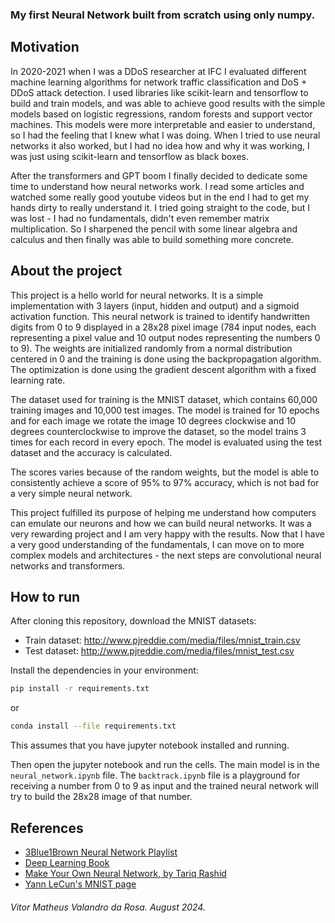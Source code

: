 <h3 align="left">
My first Neural Network built from scratch using only numpy.
</h3>

## Motivation

In 2020-2021 when I was a DDoS researcher at IFC I evaluated different machine learning algorithms for network traffic classification and DoS + DDoS attack detection. I used libraries like scikit-learn and tensorflow to build and train models, and was able to achieve good results with the simple models based on logistic regressions, random forests and support vector machines. This models were more interpretable and easier to understand, so I had the feeling that I knew what I was doing. When I tried to use neural networks it also worked, but I had no idea how and why it was working, I was just using scikit-learn and tensorflow as black boxes.

After the transformers and GPT boom I finally decided to dedicate some time to understand how neural networks work. I read some articles and watched some really good youtube videos but in the end I had to get my hands dirty to really understand it. I tried going straight to the code, but I was lost - I had no fundamentals, didn't even remember matrix multiplication. So I sharpened the pencil with some linear algebra and calculus and then finally was able to build something more concrete.

## About the project

This project is a hello world for neural networks. It is a simple implementation with 3 layers (input, hidden and output) and a sigmoid activation function. This neural network is trained to identify handwritten digits from 0 to 9 displayed in a 28x28 pixel image (784 input nodes, each representing a pixel value and 10 output nodes representing the numbers 0 to 9). The weights are initialized randomly from a normal distribution centered in 0 and the training is done using the backpropagation algorithm. The optimization is done using the gradient descent algorithm with a fixed learning rate.

The dataset used for training is the MNIST dataset, which contains 60,000 training images and 10,000 test images. The model is trained for 10 epochs and for each image we rotate the image 10 degrees clockwise and 10 degrees counterclockwise to improve the dataset, so the model trains 3 times for each record in every epoch. The model is evaluated using the test dataset and the accuracy is calculated.

The scores varies because of the random weights, but the model is able to consistently achieve a score of 95% to 97% accuracy, which is not bad for a very simple neural network.

This project fulfilled its purpose of helping me understand how computers can emulate our neurons and how we can build neural networks. It was a very rewarding project and I am very happy with the results. Now that I have a very good understanding of the fundamentals, I can move on to more complex models and architectures - the next steps are convolutional neural networks and transformers.

## How to run

After cloning this repository, download the MNIST datasets:

- Train dataset: http://www.pjreddie.com/media/files/mnist_train.csv
- Test dataset: http://www.pjreddie.com/media/files/mnist_test.csv

Install the dependencies in your environment:

```bash
pip install -r requirements.txt
```

or

```bash
conda install --file requirements.txt
```

This assumes that you have jupyter notebook installed and running.

Then open the jupyter notebook and run the cells. The main model is in the `neural_network.ipynb` file. The `backtrack.ipynb` file is a playground for receiving a number from 0 to 9 as input and the trained neural network will try to build the 28x28 image of that number.

## References

- [3Blue1Brown Neural Network Playlist](https://www.youtube.com/playlist?list=PLZHQObOWTQDNU6R1_67000Dx_ZCJB-3pi)
- [Deep Learning Book](https://www.deeplearningbook.org/)
- [Make Your Own Neural Network, by Tariq Rashid](https://www.amazon.com/Make-Your-Own-Neural-Network-ebook/dp/B01EER4Z4G)
- [Yann LeCun's MNIST page](http://yann.lecun.com/exdb/mnist/)

###### Vitor Matheus Valandro da Rosa. August 2024.
